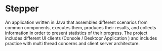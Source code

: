 # Stepper

An application written in Java that assembles different scenarios from common components, executes them, produces their results,
and collects information in order to present statistics of their progress. The project includes different UI clients (Console / Desktopr Application )
and includes practice with multi thread concerns and client server architecture.
